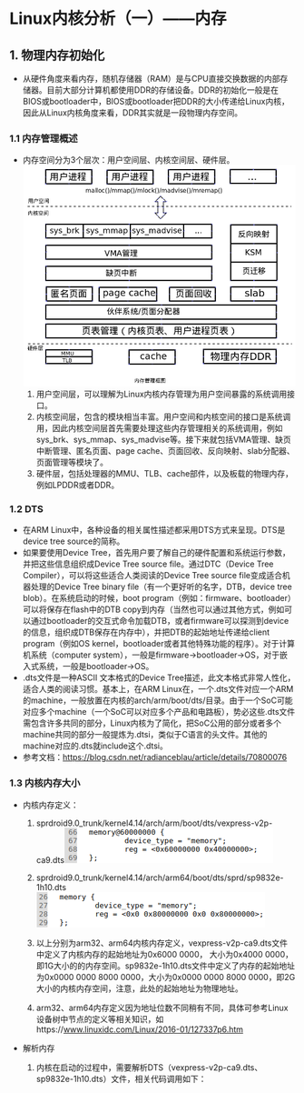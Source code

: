 # Linux内核分析（一）——内存

## 1. 物理内存初始化

- 从硬件角度来看内存，随机存储器（RAM）是与CPU直接交换数据的内部存储器。目前大部分计算机都使用DDR的存储设备。DDR的初始化一般是在BIOS或bootloader中，BIOS或bootloader把DDR的大小传递给Linux内核，因此从Linux内核角度来看，DDR其实就是一段物理内存空间。

### 1.1 内存管理概述

- 内存空间分为3个层次：用户空间层、内核空间层、硬件层。![avator](../picture/内存管理框图.png)
  1. 用户空间层，可以理解为Linux内核内存管理为用户空间暴露的系统调用接口。
  2. 内核空间层，包含的模块相当丰富。用户空间和内核空间的接口是系统调用，因此内核空间层首先需要处理这些内存管理相关的系统调用，例如sys_brk、sys_mmap、sys_madvise等。接下来就包括VMA管理、缺页中断管理、匿名页面、page cache、页面回收、反向映射、slab分配器、页面管理等模块了。
  3. 硬件层，包括处理器的MMU、TLB、cache部件，以及板载的物理内存，例如LPDDR或者DDR。

### 1.2 DTS

- 在ARM Linux中，各种设备的相关属性描述都采用DTS方式来呈现。DTS是device tree source的简称。
- 如果要使用Device Tree，首先用户要了解自己的硬件配置和系统运行参数，并把这些信息组织成Device Tree source file。通过DTC（Device Tree Compiler），可以将这些适合人类阅读的Device Tree source file变成适合机器处理的Device Tree binary file（有一个更好听的名字，DTB，device tree blob）。在系统启动的时候，boot program（例如：firmware、bootloader）可以将保存在flash中的DTB copy到内存（当然也可以通过其他方式，例如可以通过bootloader的交互式命令加载DTB，或者firmware可以探测到device的信息，组织成DTB保存在内存中），并把DTB的起始地址传递给client program（例如OS kernel，bootloader或者其他特殊功能的程序）。对于计算机系统（computer system），一般是firmware->bootloader->OS，对于嵌入式系统，一般是bootloader->OS。
- .dts文件是一种ASCII 文本格式的Device Tree描述，此文本格式非常人性化，适合人类的阅读习惯。基本上，在ARM Linux在，一个.dts文件对应一个ARM的machine，一般放置在内核的arch/arm/boot/dts/目录。由于一个SoC可能对应多个machine（一个SoC可以对应多个产品和电路板），势必这些.dts文件需包含许多共同的部分，Linux内核为了简化，把SoC公用的部分或者多个machine共同的部分一般提炼为.dtsi，类似于C语言的头文件。其他的machine对应的.dts就include这个.dtsi。
- 参考文档：https://blog.csdn.net/radianceblau/article/details/70800076

### 1.3 内核内存大小

- 内核内存定义：

  1. sprdroid9.0_trunk/kernel4.14/arch/arm/boot/dts/vexpress-v2p-ca9.dts![1560498518227](../picture/arm32内核内存定义.png)
  2. sprdroid9.0_trunk/kernel4.14/arch/arm64/boot/dts/sprd/sp9832e-1h10.dts ![1560495908784](../picture/arm64内核内存定义.png)

  3. 以上分别为arm32、arm64内核内存定义，vexpress-v2p-ca9.dts文件中定义了内核内存的起始地址为0x6000 0000， 大小为0x4000 0000，即1G大小的的内存空间。sp9832e-1h10.dts文件中定义了内存的起始地址为0x0000 0000 8000 0000，大小为0x0000 0000 8000 0000，即2G大小的内核内存空间，注意，此处的起始地址为物理地址。

  4. arm32、arm64内存定义因为地址位数不同稍有不同，具体可参考Linux设备树中节点的定义等相关知识，如https://www.linuxidc.com/Linux/2016-01/127337p6.htm

- 解析内存
  1. 内核在启动的过程中，需要解析DTS（vexpress-v2p-ca9.dts、sp9832e-1h10.dts）文件，相关代码调用如下：